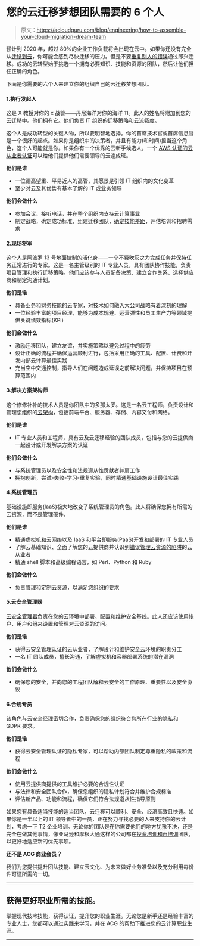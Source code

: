 # 您的云迁移梦想团队需要的 6 个人

> 原文：<https://acloudguru.com/blog/engineering/how-to-assemble-your-cloud-migration-dream-team>

预计到 2020 年，超过 80%的企业工作负载将会出现在云中。如果你还没有完全从[迁移到云](https://acloudguru.com/blog/business/what-is-cloud-migration)，你可能会感到尽快迁移的压力。但是不要[重复别人的错误](https://acloudguru.com/blog/business/4-common-mistakes-when-enterprises-go-cloud)通过即兴迁移。成功的云转型始于挑选一个拥有必要知识、技能和资源的团队，然后让他们担任正确的角色。

下面是你需要的六个人来建立你的组织自己的云迁移梦想团队。

#### 1.执行发起人

这是 X 教授对你的 x 战警——丹尼海洋对你的海洋 11。此人的姓名将附加到您的云迁移中。他们拥有它。他们负责 IT 组织的迁移策略和云流畅度。

这个人是成功转型的关键人物，所以要明智地选择。你的首席技术官或首席信息官是一个很好的起点。如果你是组织中的决策者，并且有能力(和时间)担当这个角色，这个人可能就是你。如果你有一个优秀的云新手候选人，一个 [AWS 认证的云从业者认证](https://acloudguru.com/blog/engineering/what-we-learned-sitting-aws-cloud-practitioner-exam)可以给他们提供他们需要领导的云速成班。

**他们是谁**

*   一位德高望重、平易近人的高管，其愿景是引领 IT 组织内的文化变革
*   至少对云及其优势有基本了解的 IT 或业务领导

**他们会做什么**

*   参加会议、接听电话，并在整个组织内支持云计算事业
*   制定战略，确定成功标准，组建迁移团队，[确定技能差距](https://acloudguru.com/blog/news/introducing-skills-assessment-for-cloud-teams)，评估培训和招聘需求

#### 2.现场将军

这个人是阿波罗 13 号地面控制的活化身——一个不费吹灰之力完成任务并保持任务正常进行的专家。这是一名主管级别的 IT 专业人员，具有团队协作技能，负责项目管理和执行迁移策略。他们应该参与人员配备决策、建立合作关系、选择供应商和制定沟通计划。

**他们是谁**

*   具备业务和财务技能的云专家，对技术如何融入大公司战略有着深刻的理解
*   一位经验丰富的项目经理，能够为成本规避、运营弹性和员工生产力等领域提供关键绩效指标(KPI)

**他们会做什么**

*   激励迁移团队，建立友谊，并实施策略以避免过程中的疲劳
*   设计正确的流程并确保运营顺利进行，包括采用正确的工具、配置、计费和开发内部云计算最佳实践
*   充当空中交通控制，指导人们在问题造成延误之前解决问题，并保持项目在预算范围内

#### 3.解决方案架构师

这个修修补补的技术人员是你团队中的多那太罗。这是一名云工程师，负责设计和管理您组织的[云架构](https://acloudguru.com/blog/engineering/scalability-cloud-computing)，包括前端平台、服务器、存储、内容交付和网络。

**他们是谁**

*   IT 专业人员和工程师，具有云及云迁移经验的团队成员，包括与您的云提供商一起设计或开发解决方案的认证

**他们会做什么**

*   与系统管理员以及安全性和法规遵从性贡献者并肩工作
*   拥抱创新，尝试-失败-学习-重复实验，同时精通基础设施设计最佳实践

#### 4.系统管理员

基础设施即服务(IaaS)极大地改变了系统管理员的角色。此人将确保您拥有所需的云资源，而不是管理硬件。

**他们是谁**

*   精通虚拟机和云网络以及 IaaS 和平台即服务(PaaS)开发和部署的 IT 专业人员
*   了解云基础知识、全面了解您的云提供商并认识到[错误管理云资源的陷阱](/blog/business/top-10-mistakes-companies-make-managing-aws-resources?_ga)的云从业者
*   精通 shell 脚本和高级编程语言，如 Perl、Python 和 Ruby

**他们会做什么**

*   负责管理和定制云资源，以满足您组织的要求

#### 5.云安全管理器

[云安全管理器](https://acloudguru.com/course/aws-certified-cloud-practitioner)负责在您的云环境中部署、配置和维护安全基线。此人还应该使用帐户、用户和组来设置和管理对云资源的访问。

**他们是谁**

*   获得云安全管理认证的云从业者，了解设计和维护安全云环境的职责分工
*   一名 IT 团队成员，擅长沟通，了解虚拟机和容器部署系统的潜在漏洞

**他们会做什么**

*   确保您的安全，并向您的工程团队解释云安全的工作原理、重要性以及安全协议

#### 6.合规专员

该角色与云安全经理密切合作，负责确保您的组织符合您所在行业的隐私和 GDPR 要求。

**他们是谁**

*   获得云安全管理认证的隐私专家，可以帮助内部团队制定尊重隐私的政策和流程

**他们会做什么**

*   使用云提供商提供的工具维护必要的合规性认证
*   与法律和安全团队合作，确保您组织的隐私计划符合并维护合规标准
*   评估新产品、功能和流程，确保它们符合法规遵从性指导原则

如果您有具备适当技能的适当团队，云迁移可以顺利、安全、经济高效且快速。如果你是一半以上的 IT 领导者中的一员，正在努力寻找必要的人来支持你的云计划，考虑一下 T2 企业培训。无论你的团队是在你需要他们的地方犹豫不决，还是完全在做其他事情，像亚马逊和摩根大通这样的公司都在[投资培训和再培训](https://acloudguru.com/blog/business/build-your-own-unicorns)团队，以更好地适应新的优先事项。

**还不是 ACG 商业会员？**

我们为您提供提升团队技能、建立云文化、为未来做好业务准备以及充分利用每份许可证所需的一切。

* * *

## 获得更好职业所需的技能。

掌握现代技术技能，获得认证，提升您的职业生涯。无论您是新手还是经验丰富的专业人士，您都可以通过实践来学习，并在 ACG 的帮助下推进您的云计算职业生涯。

* * *
